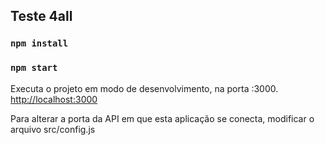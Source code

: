 ## Teste 4all

### `npm install`
### `npm start`

Executa o projeto em modo de desenvolvimento, na porta :3000.<br />
[http://localhost:3000](http://localhost:3000)

Para alterar a porta da API em que esta aplicação se conecta, modificar o arquivo src/config.js
